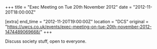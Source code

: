 +++
title = "Exec Meeting on Tue 20th November 2012"
date = "2012-11-20T18:00:00Z"

[extra]
end_time = "2012-11-20T19:00:00Z"
location = "DCS"
original = "https://uwcs.co.uk/events/exec-meeting-on-tue-20th-november-2012-1474489069668/"
+++

Discuss society stuff, open to everyone.

